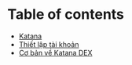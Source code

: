 # Table of contents

* [Katana](README.md)
* [Thiết lập tài khoản](thiet-lap-tai-khoan.md)
* [Cơ bản về Katana DEX](co-ban-ve-katana-dex.md)
